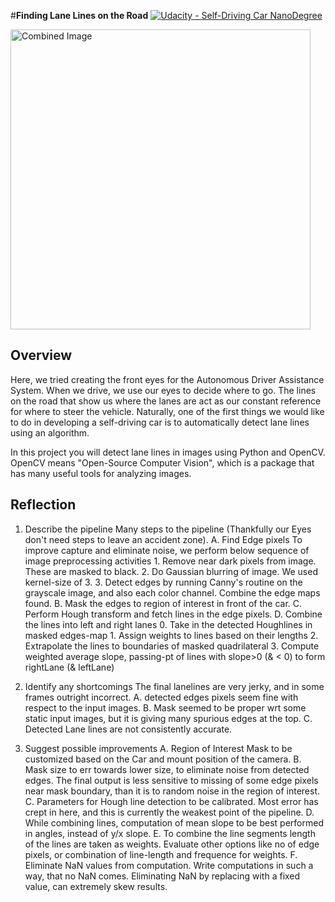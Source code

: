 #**Finding Lane Lines on the Road** 
[![Udacity - Self-Driving Car NanoDegree](https://s3.amazonaws.com/udacity-sdc/github/shield-carnd.svg)](http://www.udacity.com/drive)

<img src="laneLines_thirdPass.jpg" width="480" alt="Combined Image" />

Overview
---

Here, we tried creating the front eyes for the Autonomous Driver Assistance System. When we drive, we use our eyes to decide where to go.  The lines on the road that show us where the lanes are act as our constant reference for where to steer the vehicle.  Naturally, one of the first things we would like to do in developing a self-driving car is to automatically detect lane lines using an algorithm.

In this project you will detect lane lines in images using Python and OpenCV.  OpenCV means "Open-Source Computer Vision", which is a package that has many useful tools for analyzing images.  


Reflection
---
1. Describe the pipeline
    Many steps to the pipeline (Thankfully our Eyes don't need steps to leave an accident zone).
    A. Find Edge pixels
    To improve capture and eliminate noise, we perform below sequence of image preprocessing activities 
        1. Remove near dark pixels from image. These are masked to black. 
        2. Do Gaussian blurring of image. We used kernel-size of 3. 
        3. Detect edges by running Canny's routine on the grayscale image, and also each color channel. Combine the edge maps found. 
    B. Mask the edges to region of interest in front of the car. 
    C. Perform Hough transform and fetch lines in the edge pixels. 
    D. Combine the lines into left and right lanes
        0. Take in the detected Houghlines in masked edges-map
        1. Assign weights to lines based on their lengths 
        2. Extrapolate the lines to boundaries of masked quadrilateral 
        3. Compute weighted average slope, passing-pt of lines with slope>0 (& < 0) to form rightLane (& leftLane)

2. Identify any shortcomings
    The final lanelines are very jerky, and in some frames outright incorrect. 
    A. detected edges pixels seem fine with respect to the input images.
    B. Mask seemed to be proper wrt some static input images, but it is giving many spurious edges at the top. 
    C. Detected Lane lines are not consistently accurate. 

3. Suggest possible improvements
    A. Region of Interest Mask to be customized based on the Car and mount position of the camera.
    B. Mask size to err towards lower size, to eliminate noise from detected edges. The final output is less sensitive to missing of some edge pixels near mask boundary, than it is to random noise in the region of interest. 
    C. Parameters for Hough line detection to be calibrated. Most error has crept in here, and this is currently the weakest point of the pipeline. 
    D. While combining lines, computation of mean slope to be best performed in angles, instead of y/x slope. 
    E. To combine the line segments length of the lines are taken as weights. Evaluate other options like no of edge pixels, or combination of line-length and frequence for weights. 
    F. Eliminate NaN values from computation. Write computations in such a way, that no NaN comes. Eliminating NaN by replacing with a fixed value, can extremely skew results. 

